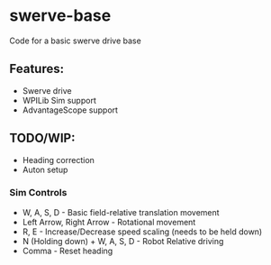 # swerve-base
Code for a basic swerve drive base

## Features:
* Swerve drive
* WPILib Sim support
* AdvantageScope support

## TODO/WIP:
* Heading correction
* Auton setup


### Sim Controls
* W, A, S, D - Basic field-relative translation movement
* Left Arrow, Right Arrow - Rotational movement
* R, E - Increase/Decrease speed scaling (needs to be held down)
* N (Holding down) + W, A, S, D - Robot Relative driving
* Comma - Reset heading